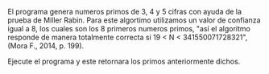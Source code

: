El programa genera  numeros primos de 3, 4 y 5 cifras con ayuda de la prueba de Miller Rabin. Para este algortimo utilizamos un valor de confianza igual a 8, los cuales son los 8 primeros numeros primos, "así el algoritmo responde de manera totalmente correcta si 19 < N < 341550071728321", (Mora F., 2014, p. 199).

Ejecute el programa y este retornara los primos anteriormente dichos.
